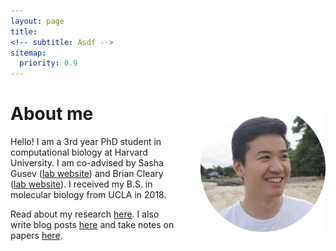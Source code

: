 ```yaml
---
layout: page
title:
<!-- subtitle: Asdf -->
sitemap:
  priority: 0.9
---
```


# About me

<img src="/assets/about_headshot.png" width="200" align="right" style="margin: -50px 0px 20px 40px">

Hello! I am a 3rd year PhD student in computational biology at Harvard University. I am co-advised by Sasha Gusev ([lab website](http://gusevlab.org/)) and Brian Cleary ([lab website](https://clearylab.broadinstitute.org/)). I received my B.S. in molecular biology from UCLA in 2018.

Read about my research [here](/research/). I also write blog posts [here](/blog/) and take notes on papers [here](/notes/).
